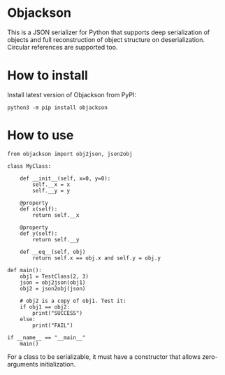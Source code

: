 # Objackson
This is a JSON serializer for Python that supports deep serialization of objects and full reconstruction of object structure on deserialization.
Circular references are supported too.

# How to install
Install latest version of Objackson from PyPI:

    python3 -m pip install objackson

# How to use

    from objackson import obj2json, json2obj

    class MyClass:

        def __init__(self, x=0, y=0):
            self.__x = x
            self.__y = y
        
        @property
        def x(self):
            return self.__x

        @property
        def y(self):
            return self.__y

        def __eq__(self, obj)
            return self.x == obj.x and self.y = obj.y
        
    def main():
        obj1 = TestClass(2, 3)
        json = obj2json(obj1)
        obj2 = json2obj(json)

        # obj2 is a copy of obj1. Test it:
        if obj1 == obj2:
            print("SUCCESS")
        else:
            print("FAIL")

    if __name__ == "__main__"
        main()


For a class to be serializable, it must have a constructor that allows zero-arguments initialization.
